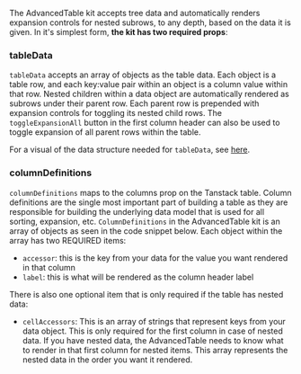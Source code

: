 The AdvancedTable kit accepts tree data and automatically renders expansion controls for nested subrows, to any depth, based on the data it is given. In it's simplest form, __the kit has two required props__: 

### tableData

`tableData` accepts an array of objects as the table data. Each object is a table row, and each key:value pair within an object is a column value within that row. Nested children within a data object are automatically rendered as subrows under their parent row. Each parent row is prepended with expansion controls for toggling its nested child rows. The `toggleExpansionAll` button in the first column header can also be used to toggle expansion of all parent rows within the table.

For a visual of the data structure needed for `tableData`, see [here](https://github.com/powerhome/playbook/tree/master/playbook/app/pb_kits/playbook/pb_advanced_table#readme).

### columnDefinitions

`columnDefinitions` maps to the columns prop on the Tanstack table. Column definitions are the single most important part of building a table as they are responsible for building the underlying data model that is used for all sorting, expansion, etc. `ColumnDefinitions` in the AdvancedTable kit is an array of objects as seen in the code snippet below. Each object within the array has two REQUIRED items:

- `accessor`: this is the key from your data for the value you want rendered in that column
- `label`: this is what will be rendered as the column header label

There is also one optional item that is only required if the table has nested data: 

- `cellAccessors`: This is an array of strings that represent keys from your data object. This is only required for the first column in case of nested data. If you have nested data, the AdvancedTable needs to know what to render in that first column for nested items. This array represents the nested data in the order you want it rendered.
